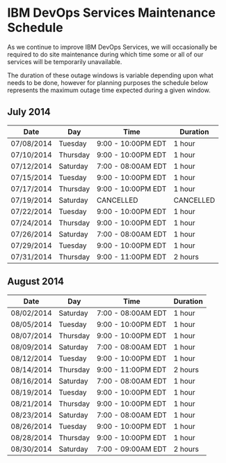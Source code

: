 # IBM DevOps Services Maintenance Schedule

As we continue to improve IBM DevOps Services, we will occasionally be required to do site maintenance during which time some or all of our services will be temporarily unavailable.

The duration of these outage windows is variable depending upon what needs to be done,  however for planning purposes the schedule below represents the maximum outage time expected during a given window.  

## July 2014

| Date       | Day      | Time               | Duration |
|------------|----------|--------------------|----------|
| 07/08/2014 | Tuesday  | 9:00 - 10:00PM EDT | 1 hour   |
| 07/10/2014 | Thursday | 9:00 - 10:00PM EDT | 1 hour   |
| 07/12/2014 | Saturday | 7:00 - 08:00AM EDT | 1 hour   |
| 07/15/2014 | Tuesday  | 9:00 - 10:00PM EDT | 1 hour   |
| 07/17/2014 | Thursday | 9:00 - 10:00PM EDT | 1 hour   |
| 07/19/2014 | Saturday | CANCELLED          |CANCELLED |
| 07/22/2014 | Tuesday  | 9:00 - 10:00PM EDT | 1 hour   |
| 07/24/2014 | Thursday | 9:00 - 10:00PM EDT | 1 hour   |
| 07/26/2014 | Saturday | 7:00 - 08:00AM EDT | 1 hour   |
| 07/29/2014 | Tuesday  | 9:00 - 10:00PM EDT | 1 hour   |
| 07/31/2014 | Thursday | 9:00 - 11:00PM EDT | 2 hours  |

## August 2014

| Date       | Day      | Time                | Duration |
|------------|----------|---------------------|----------|
| 08/02/2014 | Saturday | 7:00 - 08:00AM EDT  | 1 hour   |
| 08/05/2014 | Tuesday  | 9:00 - 10:00PM EDT  | 1 hour   |
| 08/07/2014 | Thursday | 9:00 - 10:00PM EDT  | 1 hour   |
| 08/09/2014 | Saturday | 7:00 - 08:00AM EDT  | 1 hour   |
| 08/12/2014 | Tuesday  | 9:00 - 10:00PM EDT  | 1 hour   |
| 08/14/2014 | Thursday | 9:00 - 11:00PM EDT  | 2 hours  |
| 08/16/2014 | Saturday | 7:00 - 08:00AM EDT  | 1 hour   |
| 08/19/2014 | Tuesday  | 9:00 - 10:00PM EDT  | 1 hour   |
| 08/21/2014 | Thursday | 9:00 - 10:00PM EDT  | 1 hour   |
| 08/23/2014 | Saturday | 7:00 - 08:00AM EDT  | 1 hour   |
| 08/26/2014 | Tuesday  | 9:00 - 10:00PM EDT  | 1 hour   |
| 08/28/2014 | Thursday | 9:00 - 10:00PM EDT  | 1 hour   |
| 08/30/2014 | Saturday | 7:00 - 09:00AM EDT  | 2 hours  |
